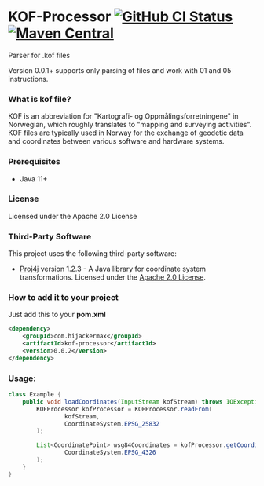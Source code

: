 # KOF-Processor [![GitHub CI Status](https://github.com/hijackermax/kof-processor/workflows/CI/badge.svg)](https://github.com/hijackermax/kof-processor/actions) [![Maven Central](https://img.shields.io/maven-central/v/com.hijackermax/kof-processor)](https://search.maven.org/search?q=g:com.hijackermax%20AND%20a:kof-processor)
Parser for .kof files

Version 0.0.1+ supports only parsing of files and work with 01 and 05 instructions.

### What is kof file?
KOF is an abbreviation for "Kartografi- og Oppmålingsforretningene" in Norwegian, which roughly translates to "mapping and surveying activities". KOF files are typically used in Norway for the exchange of geodetic data and coordinates between various software and hardware systems.

### Prerequisites
* Java 11+

### License
Licensed under the Apache 2.0 License

### Third-Party Software

This project uses the following third-party software:

- [Proj4j](https://github.com/locationtech/proj4j) version 1.2.3 - A Java library for coordinate system transformations. 
Licensed under the [Apache 2.0 License](https://github.com/locationtech/proj4j/blob/master/LICENSE).


### How to add it to your project
Just add this to your **pom.xml**
```xml
<dependency>
    <groupId>com.hijackermax</groupId>
    <artifactId>kof-processor</artifactId>
    <version>0.0.2</version>
</dependency>
```
### Usage:
```java
class Example {
    public void loadCoordinates(InputStream kofStream) throws IOException {
        KOFProcessor kofProcessor = KOFProcessor.readFrom(
                kofStream, 
                CoordinateSystem.EPSG_25832
        );

        List<CoordinatePoint> wsg84Coordinates = kofProcessor.getCoordinates(
                CoordinateSystem.EPSG_4326
        );
    }
}
```